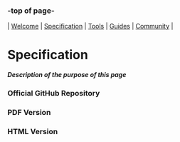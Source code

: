 ### -top of page-
| [Welcome](index) |  [Specification](page2) | [Tools](page3) | [Guides](page4) | [Community](page5) |

# Specification
_**Description of the purpose of this page**_

### Official GitHub Repository

### PDF Version

### HTML Version


